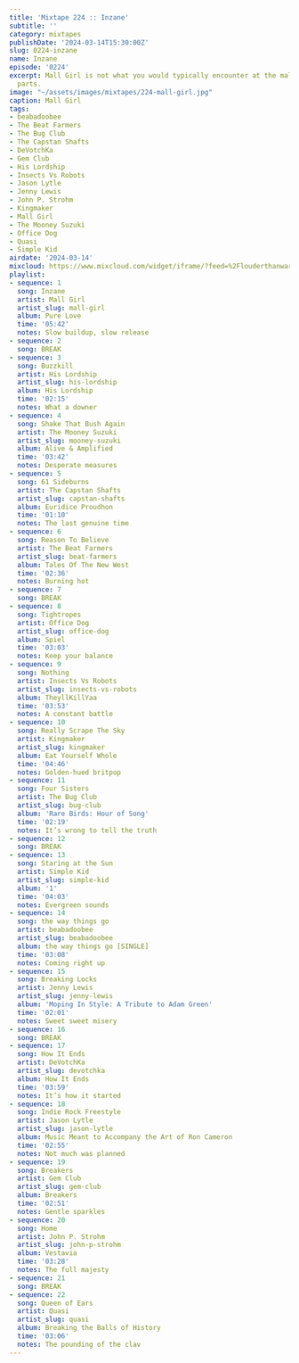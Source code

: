 ```yaml
---
title: 'Mixtape 224 :: Inzane'
subtitle: ''
category: mixtapes
publishDate: '2024-03-14T15:30:00Z'
slug: 0224-inzane
name: Inzane
episode: '0224'
excerpt: Mall Girl is not what you would typically encounter at the mall around these
  parts.
image: "~/assets/images/mixtapes/224-mall-girl.jpg"
caption: Mall Girl
tags:
- beabadoobee
- The Beat Farmers
- The Bug Club
- The Capstan Shafts
- DeVotchKa
- Gem Club
- His Lordship
- Insects Vs Robots
- Jason Lytle
- Jenny Lewis
- John P. Strohm
- Kingmaker
- Mall Girl
- The Mooney Suzuki
- Office Dog
- Quasi
- Simple Kid
airdate: '2024-03-14'
mixcloud: https://www.mixcloud.com/widget/iframe/?feed=%2Flouderthanwar%2Fthe-mixtape-224-inzane-2024-03-14%2F&hide_artwork=1&hide_cover=1
playlist:
- sequence: 1
  song: Inzane
  artist: Mall Girl
  artist_slug: mall-girl
  album: Pure Love
  time: '05:42'
  notes: Slow buildup, slow release
- sequence: 2
  song: BREAK
- sequence: 3
  song: Buzzkill
  artist: His Lordship
  artist_slug: his-lordship
  album: His Lordship
  time: '02:15'
  notes: What a downer
- sequence: 4
  song: Shake That Bush Again
  artist: The Mooney Suzuki
  artist_slug: mooney-suzuki
  album: Alive & Amplified
  time: '03:42'
  notes: Desperate measures
- sequence: 5
  song: 61 Sideburns
  artist: The Capstan Shafts
  artist_slug: capstan-shafts
  album: Euridice Proudhon
  time: '01:10'
  notes: The last genuine time
- sequence: 6
  song: Reason To Believe
  artist: The Beat Farmers
  artist_slug: beat-farmers
  album: Tales Of The New West
  time: '02:36'
  notes: Burning hot
- sequence: 7
  song: BREAK
- sequence: 8
  song: Tightropes
  artist: Office Dog
  artist_slug: office-dog
  album: Spiel
  time: '03:03'
  notes: Keep your balance
- sequence: 9
  song: Nothing
  artist: Insects Vs Robots
  artist_slug: insects-vs-robots
  album: TheyllKillYaa
  time: '03:53'
  notes: A constant battle
- sequence: 10
  song: Really Scrape The Sky
  artist: Kingmaker
  artist_slug: kingmaker
  album: Eat Yourself Whole
  time: '04:46'
  notes: Golden-hued britpop
- sequence: 11
  song: Four Sisters
  artist: The Bug Club
  artist_slug: bug-club
  album: 'Rare Birds: Hour of Song'
  time: '02:19'
  notes: It’s wrong to tell the truth
- sequence: 12
  song: BREAK
- sequence: 13
  song: Staring at the Sun
  artist: Simple Kid
  artist_slug: simple-kid
  album: '1'
  time: '04:03'
  notes: Evergreen sounds
- sequence: 14
  song: the way things go
  artist: beabadoobee
  artist_slug: beabadoobee
  album: the way things go [SINGLE]
  time: '03:08'
  notes: Coming right up
- sequence: 15
  song: Breaking Locks
  artist: Jenny Lewis
  artist_slug: jenny-lewis
  album: 'Moping In Style: A Tribute to Adam Green'
  time: '02:01'
  notes: Sweet sweet misery
- sequence: 16
  song: BREAK
- sequence: 17
  song: How It Ends
  artist: DeVotchKa
  artist_slug: devotchka
  album: How It Ends
  time: '03:59'
  notes: It’s how it started
- sequence: 18
  song: Indie Rock Freestyle
  artist: Jason Lytle
  artist_slug: jason-lytle
  album: Music Meant to Accompany the Art of Ron Cameron
  time: '02:55'
  notes: Not much was planned
- sequence: 19
  song: Breakers
  artist: Gem Club
  artist_slug: gem-club
  album: Breakers
  time: '02:51'
  notes: Gentle sparkles
- sequence: 20
  song: Home
  artist: John P. Strohm
  artist_slug: john-p-strohm
  album: Vestavia
  time: '03:28'
  notes: The full majesty
- sequence: 21
  song: BREAK
- sequence: 22
  song: Queen of Ears
  artist: Quasi
  artist_slug: quasi
  album: Breaking the Balls of History
  time: '03:06'
  notes: The pounding of the clav
---
```


